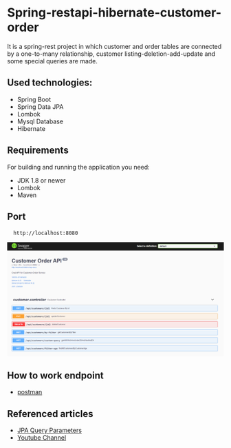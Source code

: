 # Spring-restapi-hibernate-customer-order
It is a spring-rest project in which customer and order tables are connected by a one-to-many relationship, customer listing-deletion-add-update and some special queries are made.

## Used technologies:
- Spring Boot
- Spring Data JPA
- Lombok
- Mysql Database
- Hibernate

## Requirements
For building and running the application you need:
- JDK 1.8 or newer
- Lombok
- Maven

## Port
```
  http://localhost:8080
```
![Swagger](https://github.com/mervenurgulbagci/spring-restapi-hibernate-customer-order/blob/master/swagger.png)
## How to work endpoint
- [postman](https://documenter.getpostman.com/view/11330777/TzeTKV33)

## Referenced articles
- [JPA Query Parameters](https://www.baeldung.com/jpa-query-parameters)
- [Youtube Channel](https://www.youtube.com/c/HaydiKodlayalim/playlists)
